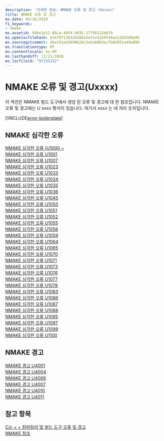 ```yaml
---
description: '자세한 정보: NMAKE 오류 및 경고 (Uxxxx)'
title: NMAKE 오류 및 경고
ms.date: 04/16/2019
f1_keywords:
- nmake
ms.assetid: 9dbe2e12-88ca-4df4-b935-17756112bb79
ms.openlocfilehash: b3e79f13832b2861be31c6229f48aa1282500a96
ms.sourcegitcommit: d6af41e42699628c3e2e6063ec7b03931a49a098
ms.translationtype: MT
ms.contentlocale: ko-KR
ms.lasthandoff: 12/11/2020
ms.locfileid: "97155152"
---
```

# <a name="nmake-errors-and-warnings-uxxxx"></a>NMAKE 오류 및 경고(Uxxxx)

이 섹션은 NMAKE 빌드 도구에서 생성 된 오류 및 경고에 대 한 참조입니다. NMAKE 오류 및 경고에는 U *xxxx* 형식이 있습니다. 여기서 *xxxx* 는 네 자리 숫자입니다.

[!INCLUDE[error-boilerplate](../../error-messages/includes/error-boilerplate.md)]

## <a name="nmake-fatal-errors"></a>NMAKE 심각한 오류

[NMAKE 심각한 오류 (U1000 ~](nmake-fatal-error-u1000.md) \
[NMAKE 심각한 오류 U1001](nmake-fatal-error-u1001.md) \
[NMAKE 심각한 오류 U1007](nmake-fatal-error-u1007.md) \
[NMAKE 심각한 오류 U1023](nmake-fatal-error-u1023.md) \
[NMAKE 심각한 오류 U1033](nmake-fatal-error-u1033.md) \
[NMAKE 심각한 오류 U1034](nmake-fatal-error-u1034.md) \
[NMAKE 심각한 오류 U1035](nmake-fatal-error-u1035.md) \
[NMAKE 심각한 오류 U1036](nmake-fatal-error-u1036.md) \
[NMAKE 심각한 오류 U1045](nmake-fatal-error-u1045.md) \
[NMAKE 심각한 오류 U1050](nmake-fatal-error-u1050.md) \
[NMAKE 심각한 오류 U1051](nmake-fatal-error-u1051.md) \
[NMAKE 심각한 오류 U1052](nmake-fatal-error-u1052.md) \
[NMAKE 심각한 오류 U1055](nmake-fatal-error-u1055.md) \
[NMAKE 심각한 오류 U1056](nmake-fatal-error-u1056.md) \
[NMAKE 심각한 오류 U1059](nmake-fatal-error-u1059.md) \
[NMAKE 심각한 오류 U1064](nmake-fatal-error-u1064.md) \
[NMAKE 심각한 오류 U1065](nmake-fatal-error-u1065.md) \
[NMAKE 심각한 오류 U1070](nmake-fatal-error-u1070.md) \
[NMAKE 심각한 오류 U1071](nmake-fatal-error-u1071.md) \
[NMAKE 심각한 오류 U1073](nmake-fatal-error-u1073.md) \
[NMAKE 심각한 오류 U1076](nmake-fatal-error-u1076.md) \
[NMAKE 심각한 오류 U1077](nmake-fatal-error-u1077.md) \
[NMAKE 심각한 오류 U1078](nmake-fatal-error-u1078.md) \
[NMAKE 심각한 오류 U1083](nmake-fatal-error-u1083.md) \
[NMAKE 심각한 오류 U1086](nmake-fatal-error-u1086.md) \
[NMAKE 심각한 오류 U1087](nmake-fatal-error-u1087.md) \
[NMAKE 심각한 오류 U1088](nmake-fatal-error-u1088.md) \
[NMAKE 심각한 오류 U1095](nmake-fatal-error-u1095.md) \
[NMAKE 심각한 오류 U1097](nmake-fatal-error-u1097.md) \
[NMAKE 심각한 오류 U1099](nmake-fatal-error-u1099.md) \
[NMAKE 심각한 오류 U1100](nmake-fatal-error-u1100.md)

## <a name="nmake-warnings"></a>NMAKE 경고

[NMAKE 경고 U4001](nmake-warning-u4001.md) \
[NMAKE 경고 U4004](nmake-warning-u4004.md) \
[NMAKE 경고 U4006](nmake-warning-u4006.md) \
[NMAKE 경고 U4007](nmake-warning-u4007.md) \
[NMAKE 경고 U4010](nmake-warning-u4010.md) \
[NMAKE 경고 U4011](nmake-warning-u4011.md)

## <a name="see-also"></a>참고 항목

[C/c + + 컴파일러 및 빌드 도구 오류 및 경고](../compiler-errors-1/c-cpp-build-errors.md) \
[NMAKE 참조](../../build/reference/nmake-reference.md)
